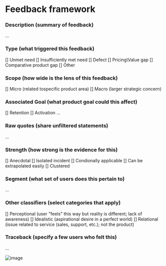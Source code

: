 # Feedback framework

### Description (summary of feedback)
...
### Type (what triggered this feedback)
[] Unmet need
[] Insufficiently met need
[] Defect
[] Pricing\Value gap
[] Comparative product gap
[] Other
### Scope (how wide is the lens of this feedback)
[] Micro (related tospecific product area)
[] Macro (larger strategic concern)
### Associated Goal (what product goal could this affect)
[] Retention
[] Activation
...
### Raw quotes (share unfiltered statements)
...
### Strength (how strong is the evidence for this)
[] Anecdotal
  [] Isolated incident
  [] Condionally applicable
  [] Can be extrapolated easily
[] Clustered
### Segment (what set of users does this pertain to)
...
### Other classifiers (select categories that apply)
[] Perceptional (user "feels" this way but reality is different; lack of awareness)
[] Idealistic (aspirational desire in a perfect world)
[] Relational (issue related to service (sales, support, etc.); not the product)
### Traceback (specify a few users who felt this)
...

![image](https://github.com/pechorka/adhd-reader/assets/10058916/fcba4a5f-61ca-4759-9706-a4259cda0c0f)
